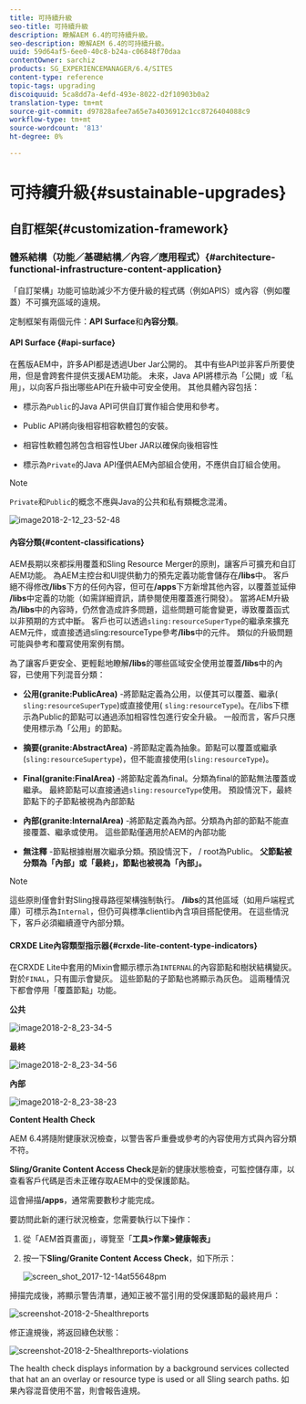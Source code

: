 ```yaml
---
title: 可持續升級
seo-title: 可持續升級
description: 瞭解AEM 6.4的可持續升級。
seo-description: 瞭解AEM 6.4的可持續升級。
uuid: 59d64af5-6ee0-40c8-b24a-c06848f70daa
contentOwner: sarchiz
products: SG_EXPERIENCEMANAGER/6.4/SITES
content-type: reference
topic-tags: upgrading
discoiquuid: 5ca8dd7a-4efd-493e-8022-d2f10903b0a2
translation-type: tm+mt
source-git-commit: d97828afee7a65e7a4036912c1cc8726404088c9
workflow-type: tm+mt
source-wordcount: '813'
ht-degree: 0%

---
```



# 可持續升級{#sustainable-upgrades}

## 自訂框架{#customization-framework}

### 體系結構（功能／基礎結構／內容／應用程式）{#architecture-functional-infrastructure-content-application}

「自訂架構」功能可協助減少不方便升級的程式碼（例如APIS）或內容（例如覆蓋）不可擴充區域的違規。

定制框架有兩個元件：**API Surface**&#x200B;和&#x200B;**內容分類**。

#### API Surface {#api-surface}

在舊版AEM中，許多API都是透過Uber Jar公開的。 其中有些API並非客戶所要使用，但是會跨套件提供支援AEM功能。 未來，Java API將標示為「公開」或「私用」，以向客戶指出哪些API在升級中可安全使用。 其他具體內容包括：

* 標示為`Public`的Java API可供自訂實作組合使用和參考。

* Public API將向後相容相容軟體包的安裝。
* 相容性軟體包將包含相容性Uber JAR以確保向後相容性
* 標示為`Private`的Java API僅供AEM內部組合使用，不應供自訂組合使用。

>[!NOTE]
>
>`Private`和`Public`的概念不應與Java的公共和私有類概念混淆。

![image2018-2-12_23-52-48](assets/image2018-2-12_23-52-48.png)

#### 內容分類{#content-classifications}

AEM長期以來都採用覆蓋和Sling Resource Merger的原則，讓客戶可擴充和自訂AEM功能。 為AEM主控台和UI提供動力的預先定義功能會儲存在&#x200B;**/libs**&#x200B;中。 客戶絕不得修改&#x200B;**/libs**&#x200B;下方的任何內容，但可在&#x200B;**/apps**&#x200B;下方新增其他內容，以覆蓋並延伸&#x200B;**/libs**&#x200B;中定義的功能（如需詳細資訊，請參閱使用覆蓋進行開發）。 當將AEM升級為&#x200B;**/libs**&#x200B;中的內容時，仍然會造成許多問題，這些問題可能會變更，導致覆蓋函式以非預期的方式中斷。 客戶也可以透過`sling:resourceSuperType`的繼承來擴充AEM元件，或直接透過sling:resourceType參考&#x200B;**/libs**&#x200B;中的元件。 類似的升級問題可能與參考和覆寫使用案例有關。

為了讓客戶更安全、更輕鬆地瞭解&#x200B;**/libs**&#x200B;的哪些區域安全使用並覆蓋&#x200B;**/libs**&#x200B;中的內容，已使用下列混音分類：

* **公用(granite:PublicArea)** -將節點定義為公用，以便其可以覆蓋、繼承( `sling:resourceSuperType`)或直接使用( `sling:resourceType`)。在/libs下標示為Public的節點可以通過添加相容性包進行安全升級。 一般而言，客戶只應使用標示為「公用」的節點。

* **摘要(granite:AbstractArea)** -將節點定義為抽象。節點可以覆蓋或繼承(`sling:resourceSupertype`)，但不能直接使用(`sling:resourceType`)。

* **Final(granite:FinalArea)** -將節點定義為final。分類為final的節點無法覆蓋或繼承。 最終節點可以直接通過`sling:resourceType`使用。 預設情況下，最終節點下的子節點被視為內部節點

* **內部(granite:InternalArea)** -將節點定義為內部。分類為內部的節點不能直接覆蓋、繼承或使用。 這些節點僅適用於AEM的內部功能

* **無注釋** -節點根據樹層次繼承分類。預設情況下， / root為Public。 **父節點被分類為「內部」或「最終」，節點也被視為「內部」。**

>[!NOTE]
>
>這些原則僅會針對Sling搜尋路徑架構強制執行。 **/libs**&#x200B;的其他區域（如用戶端程式庫）可標示為`Internal`，但仍可與標準clientlib內含項目搭配使用。 在這些情況下，客戶必須繼續遵守內部分類。

#### CRXDE Lite內容類型指示器{#crxde-lite-content-type-indicators}

在CRXDE Lite中套用的Mixin會顯示標示為`INTERNAL`的內容節點和樹狀結構變灰。 對於`FINAL`，只有圖示會變灰。 這些節點的子節點也將顯示為灰色。 這兩種情況下都會停用「覆蓋節點」功能。

**公共**

![image2018-2-8_23-34-5](assets/image2018-2-8_23-34-5.png)

**最終**

![image2018-2-8_23-34-56](assets/image2018-2-8_23-34-56.png)

**內部**

![image2018-2-8_23-38-23](assets/image2018-2-8_23-38-23.png)

**Content Health Check**

AEM 6.4將隨附健康狀況檢查，以警告客戶重疊或參考的內容使用方式與內容分類不符。

**Sling/Granite Content Access Check**&#x200B;是新的健康狀態檢查，可監控儲存庫，以查看客戶代碼是否未正確存取AEM中的受保護節點。

這會掃描&#x200B;**/apps**，通常需要數秒才能完成。

要訪問此新的運行狀況檢查，您需要執行以下操作：

1. 從「AEM首頁畫面」，導覽至「**工具>作業>健康報表」**
1. 按一下&#x200B;**Sling/Granite Content Access Check**，如下所示：

   ![screen_shot_2017-12-14at55648pm](assets/screen_shot_2017-12-14at55648pm.png)

掃描完成後，將顯示警告清單，通知正被不當引用的受保護節點的最終用戶：

![screenshot-2018-2-5healthreports](assets/screenshot-2018-2-5healthreports.png)

修正違規後，將返回綠色狀態：

![screenshot-2018-2-5healthreports-violations](assets/screenshot-2018-2-5healthreports-violations.png)

The health check displays information by a background services collected that hat an an overlay or resource type is used or all Sling search paths. 如果內容混音使用不當，則會報告違規。
